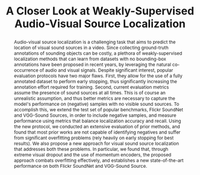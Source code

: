 ---
id:             2022-slavc
title:          "A Closer Look at Weakly-Supervised Audio-Visual Source Localization"
authors:        [ShentongMo, Me]
venue:          Neural Information Processing Systems (NeurIPS), New Orleans, 2022.
year:           "2022-08"
thumbnail:      assets/publications/2022-slavc/framework.png
links:
    paper:      https://arxiv.org/abs/2209.09634
    code:       https://github.com/stoneMo/SLAVC
    bibtex:     assets/publications/2022-slavc/ref.txt

layout: project
short_title: Simultaneous Localization & AVC
abstract: "Audio-visual source localization is a challenging task that aims to predict the location of visual sound sources in a video. Since collecting ground-truth annotations of sounding objects can be costly, a plethora of weakly-supervised localization methods that can learn from datasets with no bounding-box annotations have been proposed in recent years, by leveraging the natural co-occurrence of audio and visual signals. Despite significant interest, popular evaluation protocols have two major flaws. First, they allow for the use of a fully annotated dataset to perform early stopping, thus significantly increasing the annotation effort required for training. Second, current evaluation metrics assume the presence of sound sources at all times. This is of course an unrealistic assumption, and thus better metrics are necessary to capture the model's performance on (negative) samples with no visible sound sources. To accomplish this, we extend the test set of popular benchmarks, Flickr SoundNet and VGG-Sound Sources, in order to include negative samples, and measure performance using metrics that balance localization accuracy and recall. Using the new protocol, we conducted an extensive evaluation of prior methods, and found that most prior works are not capable of identifying negatives and suffer from significant overfitting problems (rely heavily on early stopping for best results). We also propose a new approach for visual sound source localization that addresses both these problems. In particular, we found that, through extreme visual dropout and the use of momentum encoders, the proposed approach combats overfitting effectively, and establishes a new state-of-the-art performance on both Flickr SoundNet and VGG-Sound Source."
---